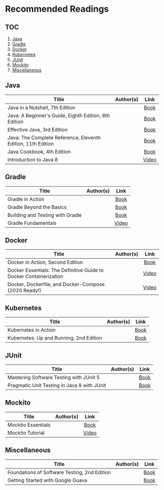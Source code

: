 # Recommended Readings

## TOC

1. [Java](#java)
1. [Gradle](#gradle)
1. [Docker](#docker)
1. [Kubernetes](#kubernetes)
1. [JUnit](#junit)
1. [Mockito](#mockito)
1. [Miscellaneous](#miscellaneous)

## Java

| Title                                                              | Author(s) | Link                                                                                          |
|--------------------------------------------------------------------|-----------|:---------------------------------------------------------------------------------------------:|
| Java in a Nutshell, 7th Edition                                    |           |[Book](https://learning.oreilly.com/library/view/java-in-a/9781492037248/)                     |
| Java: A Beginner's Guide, Eighth Edition, 8th Edition              |           |[Book](https://learning.oreilly.com/library/view/java-a-beginners/9781260440225/)              |
| Effective Java, 3rd Edition                                        |           |[Book](https://learning.oreilly.com/library/view/effective-java-3rd/9780134686097/)            |
| Java: The Complete Reference, Eleventh Edition, 11th Edition       |           |[Book](https://learning.oreilly.com/library/view/java-the-complete/9781260440249/)             |
| Java Cookbook, 4th Edition                                         |           |[Book](https://learning.oreilly.com/library/view/java-cookbook-4th/9781492072577/)             |
| Introduction to Java 8                                             |           |[Video](https://learning.oreilly.com/videos/introduction-to-java/9781491907795)                |

## Gradle

| Title                                                              | Author(s) | Link                                                                                          |
|--------------------------------------------------------------------|-----------|:---------------------------------------------------------------------------------------------:|
| Gradle in Action                                                   |           |[Book](https://learning.oreilly.com/library/view/gradle-in-action/9781617291302/)              |
| Gradle Beyond the Basics                                           |           |[Book](https://learning.oreilly.com/library/view/gradle-beyond-the/9781449373801/)             |
| Building and Testing with Gradle                                   |           |[Book](https://learning.oreilly.com/library/view/building-and-testing/9781449306816/)          |
| Gradle Fundamentals                                                |           |[Video](https://learning.oreilly.com/videos/gradle-fundamentals/9781491937266)                 |

## Docker

| Title                                                              | Author(s) | Link                                                                                          |
|--------------------------------------------------------------------|-----------|:---------------------------------------------------------------------------------------------:|
| Docker in Action, Second Edition                                   |           |[Book](https://learning.oreilly.com/library/view/docker-in-action/9781617294761/)              |
| Docker Essentials: The Definitive Guide to Docker Containerization |           |[Video](https://learning.oreilly.com/videos/docker-essentials-the/9781634625814)               |
| Docker, Dockerfile, and Docker-Compose (2020 Ready!)               |           |[Video](https://learning.oreilly.com/videos/docker-dockerfile-and/9781800206847)               |

## Kubernetes

| Title                                                              | Author(s) | Link                                                                                          |
|--------------------------------------------------------------------|-----------|:---------------------------------------------------------------------------------------------:|
| Kubernetes in Action                                               |           |[Book](https://learning.oreilly.com/library/view/kubernetes-in-action/9781617293726/)          |
| Kubernetes: Up and Running, 2nd Edition                            |           |[Book](https://learning.oreilly.com/library/view/kubernetes-up-and/9781492046523/)             |

## JUnit

| Title                                                              | Author(s) | Link                                                                                          |
|--------------------------------------------------------------------|-----------|:---------------------------------------------------------------------------------------------:|
| Mastering Software Testing with JUnit 5                            |           |[Book](https://learning.oreilly.com/library/view/mastering-software-testing/9781787285736/)    |
| Pragmatic Unit Testing in Java 8 with JUnit                        |           |[Book](https://learning.oreilly.com/library/view/pragmatic-unit-testing/9781680500769/)        |

## Mockito

| Title                                                              | Author(s) | Link                                                                                          |
|--------------------------------------------------------------------|-----------|:---------------------------------------------------------------------------------------------:|
| Mockito Essentials                                                 |           |[Book](https://learning.oreilly.com/library/view/mockito-essentials/9781783983605/)            |
| Mockito Tutorial                                                   |           |[Video](https://learning.oreilly.com/videos/mockito-tutorial/9781789135039)                    |

## Miscellaneous

| Title                                                              | Author(s) | Link                                                                                          |
|--------------------------------------------------------------------|-----------|:---------------------------------------------------------------------------------------------:|
| Foundations of Software Testing, 2nd Edition                       |           |[Book](https://learning.oreilly.com/library/view/foundations-of-software/9788131794760/xhtml/) |
| Getting Started with Google Guava                                  |           |[Book](https://learning.oreilly.com/library/view/getting-started-with/9781783280155/)          |
